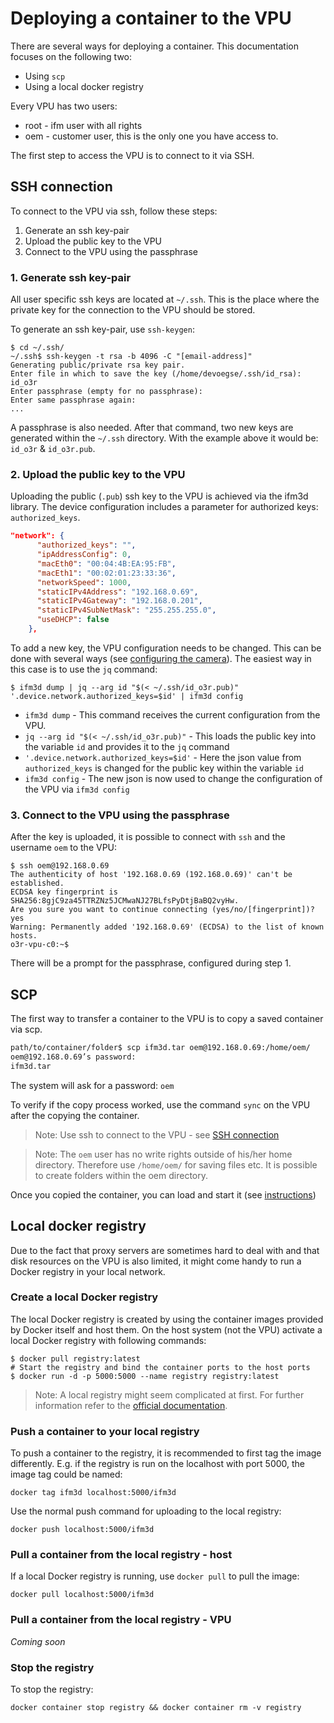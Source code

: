 # Deploying a container to the VPU

There are several ways for deploying a container. This documentation focuses on the following two:

- Using `scp`
- Using a local docker registry

Every VPU has two users:

- root - ifm user with all rights
- oem - customer user, this is the only one you have access to.

The first step to access the VPU is to connect to it via SSH.
## SSH connection

To connect to the VPU via ssh, follow these steps:

1. Generate an ssh key-pair
2. Upload the public key to the VPU
3. Connect to the VPU using the passphrase

### 1. Generate ssh key-pair

All user specific ssh keys are located at `~/.ssh`. This is the place where the private key for the connection to the VPU should be stored. 

To generate an ssh key-pair, use `ssh-keygen`:

```console
$ cd ~/.ssh/
~/.ssh$ ssh-keygen -t rsa -b 4096 -C "[email-address]"
Generating public/private rsa key pair.
Enter file in which to save the key (/home/devoegse/.ssh/id_rsa): id_o3r
Enter passphrase (empty for no passphrase):
Enter same passphrase again:
...
```

A passphrase is also needed. After that command, two new keys are generated within the `~/.ssh` directory. With the example above it would be: `id_o3r` & `id_o3r.pub`.

### 2. Upload the public key to the VPU

Uploading the public (`.pub`) ssh key to the VPU is achieved via the ifm3d library.
The device configuration includes a parameter for authorized keys: `authorized_keys`.

```json
"network": {
      "authorized_keys": "",
      "ipAddressConfig": 0,
      "macEth0": "00:04:4B:EA:95:FB",
      "macEth1": "00:02:01:23:33:36",
      "networkSpeed": 1000,
      "staticIPv4Address": "192.168.0.69",
      "staticIPv4Gateway": "192.168.0.201",
      "staticIPv4SubNetMask": "255.255.255.0",
      "useDHCP": false
    },
```

To add a new key, the VPU configuration needs to be changed. This can be done with several ways (see [configuring the camera](ifm3d/examples/o3r/configuration/configuration:How%20to%3A%20configure%20the%20camera)). The easiest way in this case is to use the `jq` command:

```console
$ ifm3d dump | jq --arg id "$(< ~/.ssh/id_o3r.pub)" '.device.network.authorized_keys=$id' | ifm3d config
```

- `ifm3d dump` - This command receives the current configuration from the VPU.
- `jq --arg id "$(< ~/.ssh/id_o3r.pub)"` - This loads the public key into the variable `id` and provides it to the `jq` command
- `'.device.network.authorized_keys=$id'` - Here the json value from `authorized_keys` is changed for the public key within the variable `id`
- `ifm3d config` - The new json is now used to change the configuration of the VPU via `ifm3d config`

### 3. Connect to the VPU using the passphrase

After the key is uploaded, it is possible to connect with `ssh` and the username `oem` to the VPU:

```console
$ ssh oem@192.168.0.69
The authenticity of host '192.168.0.69 (192.168.0.69)' can't be established.
ECDSA key fingerprint is SHA256:8gjC9za45TTRZNz5JCMwaNJ27BLfsPyDtjBaBQ2vyHw.
Are you sure you want to continue connecting (yes/no/[fingerprint])? yes
Warning: Permanently added '192.168.0.69' (ECDSA) to the list of known hosts.
o3r-vpu-c0:~$
```

There will be a prompt for the passphrase, configured during step 1.

## SCP

The first way to transfer a container to the VPU is to copy a saved container via scp.

```bash
path/to/container/folder$ scp ifm3d.tar oem@192.168.0.69:/home/oem/
oem@192.168.0.69’s password:
ifm3d.tar                                                                       100%  108MB  51.5MB/s   00:02
```

The system will ask for a password: `oem`

To verify if the copy process worked, use the command `sync` on the VPU after the copying the container.

> Note: Use ssh to connect to the VPU - see [SSH connection](#ssh-connection)

> Note: The `oem` user has no write rights outside of his/her home directory. Therefore use `/home/oem/` for saving files etc. It is possible to create folders within the oem directory.

Once you copied the container, you can load and start it (see [instructions](documentation/O3R/Docker/docker:Load%20and%20start%20a%20container))

## Local docker registry

Due to the fact that proxy servers are sometimes hard to deal with and that disk resources on the VPU is also limited, it might come handy to run a Docker registry in your local network.

### Create a local Docker registry

The local Docker registry is created by using the container images provided by Docker itself and host them.
On the host system (not the VPU) activate a local Docker registry with following commands:

```console
$ docker pull registry:latest
# Start the registry and bind the container ports to the host ports
$ docker run -d -p 5000:5000 --name registry registry:latest
```

> Note: A local registry might seem complicated at first. For further information refer to the [official documentation](<https://docs.docker.com/registry/deploying/>).

### Push a container to your local registry

To push a container to the registry, it is recommended to first tag the image differently. E.g. if the registry is run on the localhost with port 5000, the image tag could be named:

```Docker
docker tag ifm3d localhost:5000/ifm3d
```

Use the normal push command for uploading to the local registry:

```Docker
docker push localhost:5000/ifm3d
```

### Pull a container from the local registry - host

If a local Docker registry is running, use `docker pull` to pull the image:

```console
docker pull localhost:5000/ifm3d
```

### Pull a container from the local registry - VPU

*Coming soon*

### Stop the registry

To stop the registry:

```console
docker container stop registry && docker container rm -v registry
```